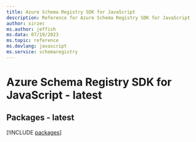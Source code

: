 ```yaml
---
title: Azure Schema Registry SDK for JavaScript
description: Reference for Azure Schema Registry SDK for JavaScript
author: xirzec
ms.author: jeffish
ms.data: 07/19/2023
ms.topic: reference
ms.devlang: javascript
ms.service: schemaregistry
---
```

# Azure Schema Registry SDK for JavaScript - latest
## Packages - latest
[!INCLUDE [packages](schema-registry-index.md)]